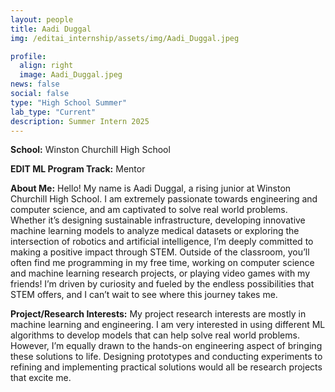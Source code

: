```yaml
---
layout: people
title: Aadi Duggal
img: /editai_internship/assets/img/Aadi_Duggal.jpeg

profile:
  align: right
  image: Aadi_Duggal.jpeg
news: false
social: false
type: "High School Summer"
lab_type: "Current"
description: Summer Intern 2025
---
```


**School:** Winston Churchill High School

**EDIT ML Program Track:**
Mentor

**About Me:**
Hello! My name is Aadi Duggal, a rising junior at Winston Churchill High School. I am extremely passionate towards engineering and computer science, and am captivated to solve real world problems. Whether it’s designing sustainable infrastructure, developing innovative machine learning models to analyze medical datasets or exploring the intersection of robotics and artificial intelligence, I’m deeply committed to making a positive impact through STEM. Outside of the classroom, you’ll often find me programming in my free time, working on computer science and machine learning research projects, or playing video games with my friends! I’m driven by curiosity and fueled by the endless possibilities that STEM offers, and I can’t wait to see where this journey takes me.

**Project/Research Interests:**
My project research interests are mostly in machine learning and engineering. I am very interested in using different ML algorithms to develop models that can help solve real world problems. However, I’m equally drawn to the hands-on engineering aspect of bringing these solutions to life. Designing prototypes and conducting experiments to refining and implementing practical solutions would all be research projects that excite me.
    